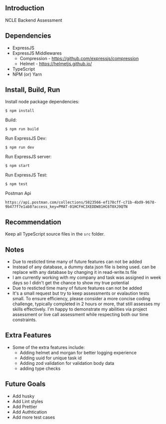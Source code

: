 ## Introduction

NCLE Backend Assessment
## Dependencies

* ExpressJS
* ExpressJS Middlewares
    * Compression - https://github.com/expressjs/compression
    * Helmet - https://helmetjs.github.io/
* TypeScript
* NPM (or) Yarn

## Install, Build, Run

Install node package dependencies:

`$ npm install`

Build:

`$ npm run build`

Run ExpressJS Dev:

`$ npm run dev`

Run ExpressJS server:

`$ npm start`

Run ExpressJS Test:

`$ npm test`

Postman Api

`https://api.postman.com/collections/5823566-ef178cff-c71b-4bd9-9678-9b477f7e1ab8?access_key=PMAT-01HCFHC3XEDDW81HC6T0XJ9QTN`
## Recommendation

Keep all TypeScript source files in the `src` folder.

## Notes

* Due to resticted time many of future features can not be added
* Instead of any database, a dummy data json file is being used. can be replace with any database by changing it in read-write.ts file
* I am currently working with my company and task was assigned in week days so I didn't get the chance to show my true potential
* Due to resticted time many of future features can not be added
* It's a small request but try to keep assessments or evalaution tests small. To ensure efficiency, please consider a more concise coding challenge, typically completed in 2 hours or more, that still assesses my skills effectively. I'm happy to demonstrate my abilities via project assessment or live call assessment while respecting both our time constraints.

## Extra Features
* Some of the extra features include:
    *  Adding helmet and morgan for better logging experience
    *  Adding uuid for unique task id
    *  Adding zod validation for validation body data
    *  adding type checks

## Future Goals
* Add husky
* Add Lint styles
* Add Prettier
* Add Authtication
* Add more test cases
